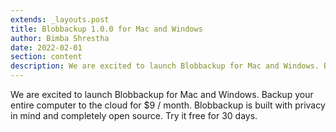 ```yaml
---
extends: _layouts.post
title: Blobbackup 1.0.0 for Mac and Windows
author: Bimba Shrestha
date: 2022-02-01
section: content
description: We are excited to launch Blobbackup for Mac and Windows. Backup your entire computer to the cloud for $9 / month. Blobbackup is built with privacy in mind and completely open source. Try it free for 30 days.
---
```


We are excited to launch Blobbackup for Mac and Windows. Backup your entire computer to the cloud for $9 / month. Blobbackup is built with privacy in mind and completely open source. Try it free for 30 days.